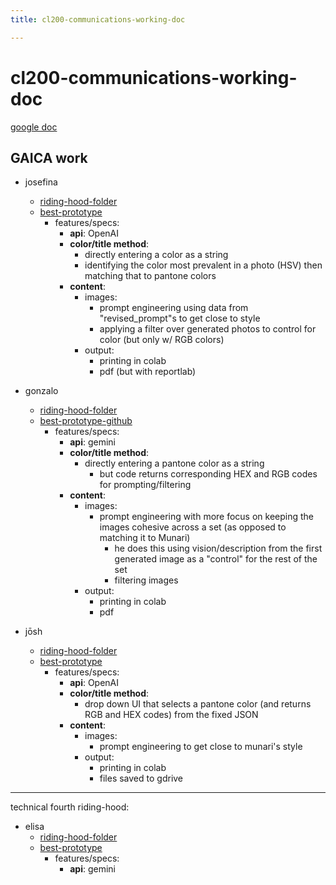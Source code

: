 ```yaml
---
title: cl200-communications-working-doc

---
```


# cl200-communications-working-doc

[google doc](https://docs.google.com/document/d/1MiT3mj6LktHvLy1QP06Dj-7RNe66Ry13gDKE1Ya9gFM/edit)

## GAICA work



* josefina 
    * [riding-hood-folder](https://drive.google.com/drive/folders/1cjrd1itBKE8GbZiTBSGPlAPb5FVQe-J5)
    * [best-prototype](https://colab.research.google.com/drive/10G-Ws_bjBIsUOWbOErj-HrZCQSV2FfaQ)
        * features/specs: 
            * **api**: OpenAI
            * **color/title method**:
                * directly entering a color as a string
                * identifying the color most prevalent in a photo (HSV) then matching that to pantone colors
            * **content**: 
                * images: 
                    * prompt engineering using data from "revised_prompt"s to get close to style 
                    * applying a filter over generated photos to control for color (but only w/ RGB colors)
                * output: 
                    * printing in colab 
                    * pdf (but with reportlab)

* gonzalo 
    * [riding-hood-folder](https://drive.google.com/drive/folders/1Vlmkhgas-9iJ7QZpxRxQF2aLtWnkter8)
    * [best-prototype-github](https://github.com/GonzaloPelenur/riding-hood-generator)
        * features/specs: 
            * **api**: gemini
           * **color/title method**:
                * directly entering a pantone color as a string
                    * but code returns corresponding HEX and RGB codes for prompting/filtering
            * **content**: 
                * images: 
                    * prompt engineering with more focus on keeping the images cohesive across a set (as opposed to matching it to Munari)
                        * he does this using vision/description from the first generated image as a "control" for the rest of the set                    
                        * filtering images 
                * output: 
                    * printing in colab 
                    * pdf


* jōsh
    * [riding-hood-folder](https://drive.google.com/drive/folders/1QtH6h7MDvkUZsIjk5MXMEAz3doI4oKDO)
    * [best-prototype](https://colab.research.google.com/drive/1u2zzAj7M02X2sA9yIxl9LV3X3wxCWECL)
        * features/specs: 
            * **api**: OpenAI
           * **color/title method**:
                * drop down UI that selects a pantone color (and returns RGB and HEX codes) from the fixed JSON
            * **content**: 
                * images: 
                    * prompt engineering to get close to munari's style 
                * output: 
                    * printing in colab 
                    * files saved to gdrive


--- 

technical fourth riding-hood: 

* elisa 
    * [riding-hood-folder](https://drive.google.com/drive/folders/1EG7tP6sZskVz1Fjngb55DH0SKp0KU3I7)
    * [best-prototype](https://colab.research.google.com/drive/1QH3trjgcyJq7h96d1IlN-vtlpvYltDyc)
        * features/specs: 
            * **api**: gemini
